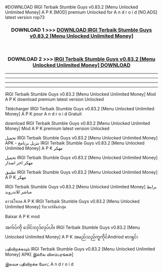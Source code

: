 #DOWNLOAD IRGI Terbaik Stumble Guys v0.83.2  [Menu Unlocked Unlimited Money] A P K [MOD] premium Unlocked for A n d r o i d [NO.ADS] latest version rop73



<div align="center">

<h3>DOWNLOAD 1 >>> <a href="https://teeasianyam.web.app?sq=IRGI Terbaik Stumble Guys v0.83.2  [Menu Unlocked Unlimited Money]">DOWNLOAD IRGI Terbaik Stumble Guys v0.83.2  [Menu Unlocked Unlimited Money] </a></h3><br>

<h3>DOWNLOAD 2 >>> <a href="https://teeasianyam.web.app?sq=IRGI Terbaik Stumble Guys v0.83.2  [Menu Unlocked Unlimited Money] ">IRGI Terbaik Stumble Guys v0.83.2  [Menu Unlocked Unlimited Money]  DOWNLOAD </a></h3>

</div>


----------------------------------------------------------

----------------------------------------------------------

----------------------------------------------------------

----------------------------------------------------------


IRGI Terbaik Stumble Guys v0.83.2  [Menu Unlocked Unlimited Money]  Mod A P K download premium latest version Unlocked

Télécharger IRGI Terbaik Stumble Guys v0.83.2  [Menu Unlocked Unlimited Money]  A P K pour A n d r o i d Gratuit

download IRGI Terbaik Stumble Guys v0.83.2  [Menu Unlocked Unlimited Money]  Mod A P K premium latest version Unlocked

تحميل IRGI Terbaik Stumble Guys v0.83.2  [Menu Unlocked Unlimited Money]  APK - تنزيل برنامج IRGI Terbaik Stumble Guys v0.83.2  [Menu Unlocked Unlimited Money]  A P K مهكر

تحميل IRGI Terbaik Stumble Guys v0.83.2  [Menu Unlocked Unlimited Money]  مهكر اخر اصدار

تطبيق IRGI Terbaik Stumble Guys v0.83.2  [Menu Unlocked Unlimited Money]  A P K مهكر

IRGI Terbaik Stumble Guys v0.83.2  [Menu Unlocked Unlimited Money]  برابط مباشر للاندرويد

ดาวน์โหลด A P K IRGI Terbaik Stumble Guys v0.83.2  [Menu Unlocked Unlimited Money]  รับเวอร์ชันล่าสุด

Baixar A P K mod

အက်ပ်ကို ဒေါင်းလုဒ်လုပ်ပါ။ IRGI Terbaik Stumble Guys v0.83.2  [Menu Unlocked Unlimited Money]  A P K အမည်သည်ကူကိုင်Andriod ဗားရှင်း

பதிவிறக்கவும் IRGI Terbaik Stumble Guys v0.83.2  [Menu Unlocked Unlimited Money]  APK[ இல்லை விளம்பரங்கள்] 
 
இலவச பதிவிறக்க மோட் A n d r o i d



